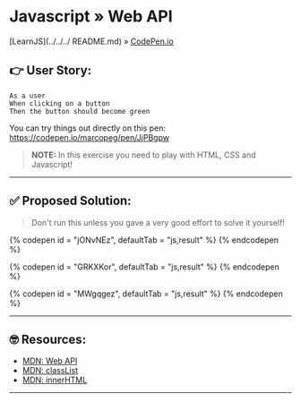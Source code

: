 # Javascript » Web API
[LearnJS](../../../ README.md) » [CodePen.io](../README.md)

## 👉 User Story:

```
As a user
When clicking on a button
Then the button should become green
```

You can try things out directly on this pen:  
https://codepen.io/marcopeg/pen/JjPBgpw

> **NOTE:** In this exercise you need to play with HTML, CSS and Javascript!

---

## ✅ Proposed Solution:

> Don't run this unless you gave a very good effort to solve it yourself!

{% codepen id = "jONvNEz", defaultTab = "js,result" %} {% endcodepen %}

{% codepen id = "GRKXKor", defaultTab = "js,result" %} {% endcodepen %}

{% codepen id = "MWgqgez", defaultTab = "js,result" %} {% endcodepen %}


---

## 🤓 Resources:

- [MDN: Web API](https://developer.mozilla.org/en-US/docs/Web/API)
- [MDN: classList](https://developer.mozilla.org/en-US/docs/Web/API/Element/classList)
- [MDN: innerHTML](https://developer.mozilla.org/en-US/docs/Web/API/Element/innerHTML)

---
